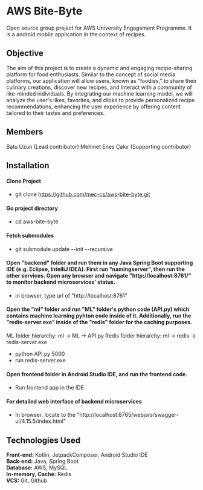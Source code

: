 # AWS Bite-Byte
Open source group project for AWS University Engagement Programme. It is a android mobile application in the context of recipes.


## Objective
The aim of this project is to create a dynamic and engaging recipe-sharing platform for food enthusiasts. Similar to the concept of social media platforms, our application will allow users, known as "foodies," to share their culinary creations, discover new recipes, and interact with a community of like-minded individuals. By integrating our machine learning model, we will analyze the user's likes, favorites, and clicks to provide personalized recipe recommendations, enhancing the user experience by offering content tailored to their tastes and preferences.


## Members
Batu Uzun (Lead contributor)
Mehmet Enes Çakır (Supporting contributor)


## Installation
#### Clone Project
  * git clone https://github.com/mec-cs/aws-bite-byte.git

#### Go project directory
  * cd aws-bite-byte

#### Fetch submodules
  * git submodule update --init --recursive

#### Open "backend" folder and run them in any Java Spring Boot supporting IDE (e.g. Eclipse, IntelliJ IDEA). First run "namingserver", then run the other services. Open any browser and navigate "http://localhost:8761/" to monitor backend microservices' status.
  * in browser, type url of "http://localhost:8761"

#### Open the "ml" folder and run "ML" folder's python code (API.py) which contains machine learning pyhton code inside of it. Additionally, run the "redis-server.exe" inside of the "redis" folder for the caching purposes.
ML folder hierarchy: ml -> ML -> API.py
Redis folder hierarchy: ml -> redis -> redis-server.exe
  * python API.py 5000
  * run redis-server.exe

#### Open frontend folder in Android Studio IDE, and run the frontend code.
  * Run frontend app in the IDE

#### For detailed web interface of backend microservices
  * In browser, locate to the "http://localhost:8765/webjars/swagger-ui/4.15.5/index.html"

## Technologies Used

**Front-end:** Kotlin, JetpackComposer, Android Studio IDE<br>
**Back-end:** Java, Spring Boot<br>
**Database:** AWS, MySQL<br>
**In-memory, Cache:** Redis<br>
**VCS:** Git, Github<br>

